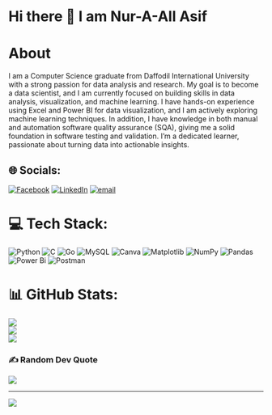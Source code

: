 # Hi there 👋 I am Nur-A-All Asif
# About
I am a Computer Science graduate from Daffodil International University with a strong passion for data analysis and research. My goal is to become a data scientist, and I am currently focused on building skills in data analysis, visualization, and machine learning. I have hands-on experience using Excel and Power BI for data visualization, and I am actively exploring machine learning techniques. In addition, I have knowledge in both manual and automation software quality assurance (SQA), giving me a solid foundation in software testing and validation. I’m a dedicated learner, passionate about turning data into actionable insights.
## 🌐 Socials:
[![Facebook](https://img.shields.io/badge/Facebook-%231877F2.svg?logo=Facebook&logoColor=white)](https://facebook.com/nuraal.asif) [![LinkedIn](https://img.shields.io/badge/LinkedIn-%230077B5.svg?logo=linkedin&logoColor=white)](https://linkedin.com/in/nurasif) [![email](https://img.shields.io/badge/Email-D14836?logo=gmail&logoColor=white)](mailto:nuraalasif@gmail.com) 

# 💻 Tech Stack:
![Python](https://img.shields.io/badge/python-3670A0?style=for-the-badge&logo=python&logoColor=ffdd54) ![C](https://img.shields.io/badge/c-%2300599C.svg?style=for-the-badge&logo=c&logoColor=white) ![Go](https://img.shields.io/badge/go-%2300ADD8.svg?style=for-the-badge&logo=go&logoColor=white) ![MySQL](https://img.shields.io/badge/mysql-4479A1.svg?style=for-the-badge&logo=mysql&logoColor=white) ![Canva](https://img.shields.io/badge/Canva-%2300C4CC.svg?style=for-the-badge&logo=Canva&logoColor=white) ![Matplotlib](https://img.shields.io/badge/Matplotlib-%23ffffff.svg?style=for-the-badge&logo=Matplotlib&logoColor=black) ![NumPy](https://img.shields.io/badge/numpy-%23013243.svg?style=for-the-badge&logo=numpy&logoColor=white) ![Pandas](https://img.shields.io/badge/pandas-%23150458.svg?style=for-the-badge&logo=pandas&logoColor=white) ![Power Bi](https://img.shields.io/badge/power_bi-F2C811?style=for-the-badge&logo=powerbi&logoColor=black) ![Postman](https://img.shields.io/badge/Postman-FF6C37?style=for-the-badge&logo=postman&logoColor=white)
# 📊 GitHub Stats:
![](https://github-readme-stats.vercel.app/api?username=NurAsif&theme=aura&hide_border=false&include_all_commits=true&count_private=true)<br/>
![](https://nirzak-streak-stats.vercel.app/?user=NurAsif&theme=aura&hide_border=false)<br/>
![](https://github-readme-stats.vercel.app/api/top-langs/?username=NurAsif&theme=aura&hide_border=false&include_all_commits=true&count_private=true&layout=compact)

### ✍️ Random Dev Quote
![](https://quotes-github-readme.vercel.app/api?type=horizontal&theme=radical)

---
[![](https://visitcount.itsvg.in/api?id=NurAsif&icon=0&color=0)](https://visitcount.itsvg.in)

<!-- Proudly created with GPRM ( https://gprm.itsvg.in ) -->
